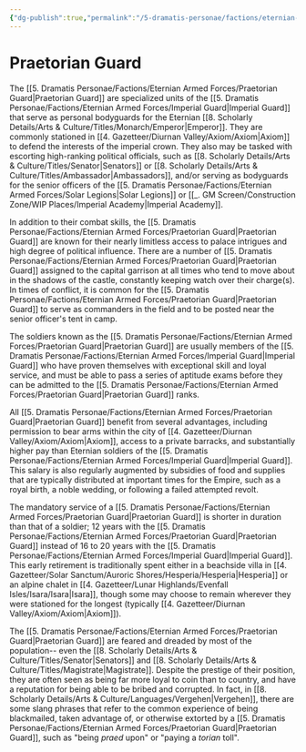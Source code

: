```yaml
---
{"dg-publish":true,"permalink":"/5-dramatis-personae/factions/eternian-armed-forces/praetorian-guard/","noteIcon":""}
---
```


# Praetorian Guard 

The [[5. Dramatis Personae/Factions/Eternian Armed Forces/Praetorian Guard\|Praetorian Guard]] are specialized units of the [[5. Dramatis Personae/Factions/Eternian Armed Forces/Imperial Guard\|Imperial Guard]] that serve as personal bodyguards for the Eternian [[8. Scholarly Details/Arts & Culture/Titles/Monarch/Emperor\|Emperor]]. They are commonly stationed in [[4. Gazetteer/Diurnan Valley/Axiom/Axiom\|Axiom]] to defend the interests of the imperial crown. They also may be tasked with escorting high-ranking political officials, such as [[8. Scholarly Details/Arts & Culture/Titles/Senator\|Senators]] or [[8. Scholarly Details/Arts & Culture/Titles/Ambassador\|Ambassadors]], and/or serving as bodyguards for the senior officers of the [[5. Dramatis Personae/Factions/Eternian Armed Forces/Solar Legions\|Solar Legions]] or [[_. GM Screen/Construction Zone/WIP Places/Imperial Academy\|Imperial Academy]].

In addition to their combat skills, the [[5. Dramatis Personae/Factions/Eternian Armed Forces/Praetorian Guard\|Praetorian Guard]] are known for their nearly limitless access to palace intrigues and high degree of political influence. There are a number of [[5. Dramatis Personae/Factions/Eternian Armed Forces/Praetorian Guard\|Praetorian Guard]] assigned to the capital garrison at all times who tend to move about in the shadows of the castle, constantly keeping watch over their charge(s). In times of conflict, it is common for the [[5. Dramatis Personae/Factions/Eternian Armed Forces/Praetorian Guard\|Praetorian Guard]] to serve as commanders in the field and to be posted near the senior officer's tent in camp.

The soldiers known as the [[5. Dramatis Personae/Factions/Eternian Armed Forces/Praetorian Guard\|Praetorian Guard]] are usually members of the [[5. Dramatis Personae/Factions/Eternian Armed Forces/Imperial Guard\|Imperial Guard]] who have proven themselves with exceptional skill and loyal service, and must be able to pass a series of aptitude exams before they can be admitted to the [[5. Dramatis Personae/Factions/Eternian Armed Forces/Praetorian Guard\|Praetorian Guard]] ranks. 

All [[5. Dramatis Personae/Factions/Eternian Armed Forces/Praetorian Guard\|Praetorian Guard]] benefit from several advantages, including permission to bear arms within the city of [[4. Gazetteer/Diurnan Valley/Axiom/Axiom\|Axiom]], access to a private barracks, and substantially higher pay than Eternian soldiers of the [[5. Dramatis Personae/Factions/Eternian Armed Forces/Imperial Guard\|Imperial Guard]]. This salary is also regularly augmented by subsidies of food and supplies that are typically distributed at important times for the Empire, such as a royal birth, a noble wedding, or following a failed attempted revolt. 

The mandatory service of a [[5. Dramatis Personae/Factions/Eternian Armed Forces/Praetorian Guard\|Praetorian Guard]] is shorter in duration than that of a soldier; 12 years with the [[5. Dramatis Personae/Factions/Eternian Armed Forces/Praetorian Guard\|Praetorian Guard]] instead of 16 to 20 years with the [[5. Dramatis Personae/Factions/Eternian Armed Forces/Imperial Guard\|Imperial Guard]]. This early retirement is traditionally spent either in a beachside villa in [[4. Gazetteer/Solar Sanctum/Auroric Shores/Hesperia/Hesperia\|Hesperia]] or an alpine chalet in [[4. Gazetteer/Lunar Highlands/Evenfall Isles/Isara/Isara\|Isara]], though some may choose to remain wherever they were stationed for the longest (typically [[4. Gazetteer/Diurnan Valley/Axiom/Axiom\|Axiom]]). 

The [[5. Dramatis Personae/Factions/Eternian Armed Forces/Praetorian Guard\|Praetorian Guard]] are feared and dreaded by most of the population-- even the [[8. Scholarly Details/Arts & Culture/Titles/Senator\|Senators]] and [[8. Scholarly Details/Arts & Culture/Titles/Magistrate\|Magistrate]]. Despite the prestige of their position, they are often seen as being far more loyal to coin than to country, and have a reputation for being able to be bribed and corrupted.  In fact, in [[8. Scholarly Details/Arts & Culture/Languages/Vergehen\|Vergehen]], there are some slang phrases that refer to the common experience of being blackmailed, taken advantage of, or otherwise extorted by a [[5. Dramatis Personae/Factions/Eternian Armed Forces/Praetorian Guard\|Praetorian Guard]], such as "being *praed* upon" or "paying a *torian* toll". 
